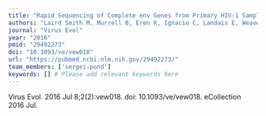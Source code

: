 ```yaml
---
title: "Rapid Sequencing of Complete env Genes from Primary HIV-1 Samples"
authors: "Laird Smith M, Murrell B, Eren K, Ignacio C, Landais E, Weaver S, Phung P, Richman D; IAVI Protocol C Investigators & The IAVI African HIV Research Network; Poignard P, Paxinos EE, Kosakovsky Pond SL, Smith DM."
journal: "Virus Evol"
year: "2016"
pmid: "29492273"
doi: "10.1093/ve/vew018"
url: "https://pubmed.ncbi.nlm.nih.gov/29492273/"
team_members: ['sergei-pond']
keywords: [] # Please add relevant keywords here
---
```

Virus Evol. 2016 Jul 8;2(2):vew018. doi: 10.1093/ve/vew018. eCollection 2016 Jul.